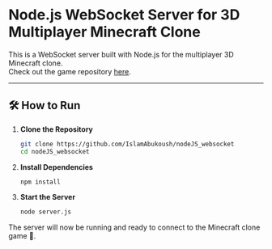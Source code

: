# Node.js WebSocket Server for 3D Multiplayer Minecraft Clone

This is a WebSocket server built with Node.js for the multiplayer 3D Minecraft clone.  
Check out the game repository [here](https://github.com/IslamAbukoush/3D_minecraft_clone_processing_multiplayer).

---

## 🛠 How to Run

1. **Clone the Repository**
   ```bash
   git clone https://github.com/IslamAbukoush/nodeJS_websocket
   cd nodeJS_websocket
   ```

2. **Install Dependencies**
   ```bash
   npm install
   ```

3. **Start the Server**
   ```bash
   node server.js
   ```

The server will now be running and ready to connect to the Minecraft clone game 🚀.

